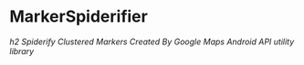# MarkerSpiderifier
*h2 Spiderify Clustered Markers Created By Google Maps Android API utility library*
